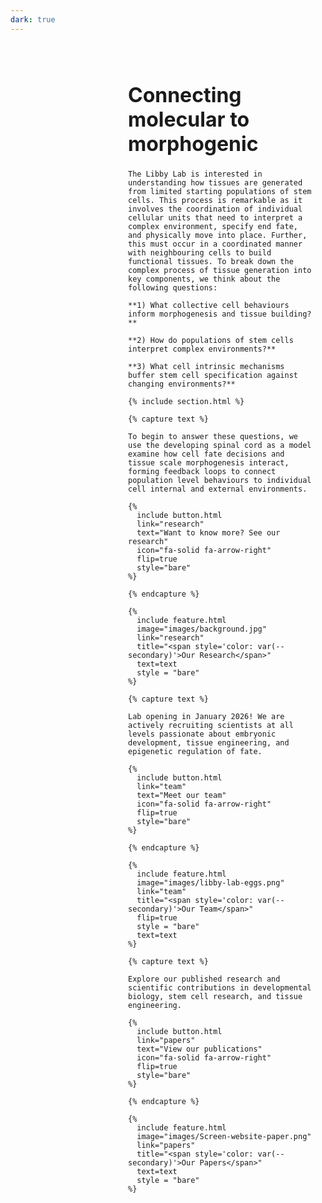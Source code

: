 ```yaml
---
dark: true
---
```


<div style="display: flex; min-height: 100vh;">
  <div style="flex: 1; background-image: url('images/Libby_Avian_image.png'); background-size: cover; background-position: center; position: fixed; width: 33.33%; height: 100vh; left: 0; top: 0;"></div>
  <div style="flex: 2; margin-left: 33.33%; padding: 20px;">
    <h1 style="font-size: 2rem;"><span style="color: var(--tirtiary)">Connecting molecular to morphogenic</span></h1>

    The Libby Lab is interested in understanding how tissues are generated from limited starting populations of stem cells. This process is remarkable as it involves the coordination of individual cellular units that need to interpret a complex environment, specify end fate, and physically move into place. Further, this must occur in a coordinated manner with neighbouring cells to build functional tissues. To break down the complex process of tissue generation into key components, we think about the following questions:

    **1) What collective cell behaviours inform morphogenesis and tissue building?**

    **2) How do populations of stem cells interpret complex environments?** 

    **3) What cell intrinsic mechanisms buffer stem cell specification against changing environments?**

    {% include section.html %}

    {% capture text %}

    To begin to answer these questions, we use the developing spinal cord as a model examine how cell fate decisions and tissue scale morphogenesis interact, forming feedback loops to connect population level behaviours to individual cell internal and external environments.

    {%
      include button.html
      link="research"
      text="Want to know more? See our research"
      icon="fa-solid fa-arrow-right"
      flip=true
      style="bare"
    %}

    {% endcapture %}

    {%
      include feature.html
      image="images/background.jpg"
      link="research"
      title="<span style='color: var(--secondary)'>Our Research</span>"
      text=text
      style = "bare"
    %}

    {% capture text %}

    Lab opening in January 2026! We are actively recruiting scientists at all levels passionate about embryonic development, tissue engineering, and epigenetic regulation of fate.

    {%
      include button.html
      link="team"
      text="Meet our team"
      icon="fa-solid fa-arrow-right"
      flip=true
      style="bare"
    %}

    {% endcapture %}

    {%
      include feature.html
      image="images/libby-lab-eggs.png"
      link="team"
      title="<span style='color: var(--secondary)'>Our Team</span>"
      flip=true
      style = "bare"
      text=text
    %}

    {% capture text %}

    Explore our published research and scientific contributions in developmental biology, stem cell research, and tissue engineering.

    {%
      include button.html
      link="papers"
      text="View our publications"
      icon="fa-solid fa-arrow-right"
      flip=true
      style="bare"
    %}

    {% endcapture %}

    {%
      include feature.html
      image="images/Screen-website-paper.png"
      link="papers"
      title="<span style='color: var(--secondary)'>Our Papers</span>"
      text=text
      style = "bare"
    %}
  </div>
</div>
